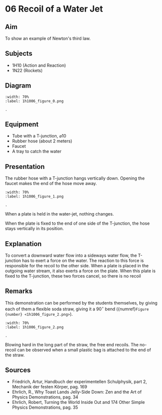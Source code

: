# 06 Recoil of a Water Jet   
  
## Aim   
 To show an example of Newton's third law.    
  
## Subjects   
* 1H10 (Action and Reaction) 
* 1N22 (Rockets)   

## Diagram
   
```{figure} figures/figure_0.png
:width: 70%  
:label: 1h1006_figure_0.png  

. 
```

## Equipment
- Tube with a T-junction, $\varnothing 10$
- Rubber hose (about 2 meters)
- Faucet
- A tray to catch the water
    
  
## Presentation   
The rubber hose with a T-junction hangs vertically down. Opening the faucet makes the end of the hose move away. 

```{figure} figures/figure_1.png
:width: 70%  
:label: 1h1006_figure_1.png  

. 
```
When a plate is held in the water-jet, nothing changes.

When the plate is fixed to the end of one side of the T-junction, the hose stays vertically in its position.

  
## Explanation   
To convert a downward water flow into a sideways water flow, the T-junction has to exert a force on the water. The reaction to this force is responsible for the recoil to the other side. When a plate is placed in the outgoing water stream, it also exerts a force on the plate. When this plate is fixed to the T-junction, these two forces cancel, so there is no recoil    
  
## Remarks   
This demonstration can be performed by the students themselves, by giving each of them a flexible soda straw, giving it a $90^{\circ}$ bend ({numref}`Figure {number} <1h1006_figure_2.png>`).  

```{figure} figures/figure_2.png
:width: 70%  
:label: 1h1006_figure_2.png  

. 
```

Blowing hard in the long part of the straw, the free end recoils. The no-recoil can be observed when a small plastic bag is attached to the end of the straw.
  
## Sources
 *  Friedrich, Artur, Handbuch der experimentellen Schulphysik, part 2, Mechanik der festen Körper, pag. 169 
 *  Ehrlich, R., Why Toast Lands Jelly-Side Down: Zen and the Art of Physics Demonstrations, pag. 34 
 *  Ehrlich, Robert, Turning the World Inside Out and 174 Other Simple Physics Demonstrations, pag. 35
  
